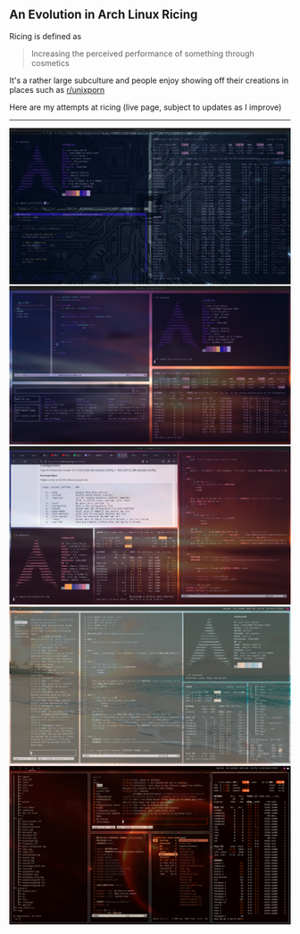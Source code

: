 ## An Evolution in Arch Linux Ricing
Ricing is defined as

> Increasing the perceived performance of something through cosmetics

It's a rather large subculture and people enjoy showing off their creations in places such as [r/unixporn](https://www.reddit.com/r/unixporn/)

Here are my attempts at ricing (live page, subject to updates as I improve)

---

![first attempt](../cdn/first_rice.jpg "First attempt")
![second attempt](../cdn/second_rice.jpg "Second attempt")
![third attempt](../cdn/third_rice.jpg "third attempt")
![fourth attempt](../cdn/fourth_rice.jpg "fourth attempt")
![fifth attempt](../cdn/fifth_rice.png "fifth attempt")
